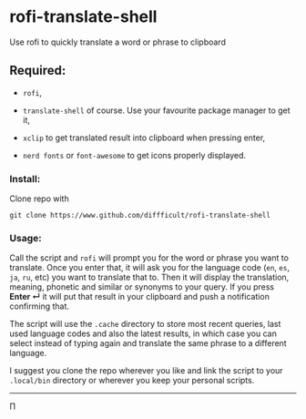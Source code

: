 # rofi-translate-shell
Use rofi to quickly translate a word or phrase to clipboard

## Required:

- `rofi`, 

- `translate-shell` of course. Use your favourite package manager to get it,

- `xclip` to get translated result into clipboard when pressing enter,

- `nerd fonts` or `font-awesome` to get icons properly displayed.

### Install: 

Clone repo with 

```
git clone https://www.github.com/diffficult/rofi-translate-shell 
``` 

### Usage:

Call the script and `rofi` will prompt you for the word or phrase you want to translate. Once you enter that, it will ask you for the language code (`en`, `es`, `ja`, `ru`, etc) you want to translate that to. Then it will display the translation, meaning, phonetic and similar or synonyms to your query. If you press **Enter ↵** it will put that result in your clipboard and push a notification confirming that.

The script will use the `.cache` directory to store most recent queries, last used language codes and also the latest results, in which case you can select instead of typing again and translate the same phrase to a different language. 

I suggest you clone the repo wherever you like and link the script to your `.local/bin` directory or wherever you keep your personal scripts. 

----
Π
